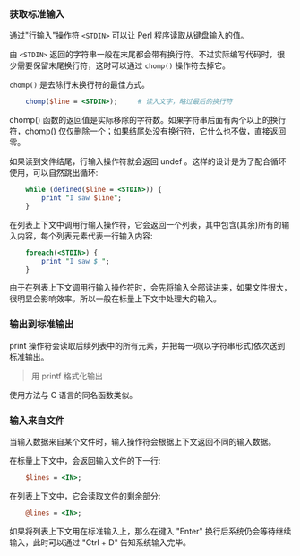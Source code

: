 

### 获取标准输入

通过"行输入"操作符 `<STDIN>` 可以让 Perl 程序读取从键盘输入的值。

由 `<STDIN>` 返回的字符串一般在末尾都会带有换行符。不过实际编写代码时，很少需要保留末尾换行符，这时可以通过 `chomp()` 操作符去掉它。

`chomp()` 是去除行末换行符的最佳方式。
```pl
    chomp($line = <STDIN>);     # 读入文字，略过最后的换行符
```

chomp() 函数的返回值是实际移除的字符数。如果字符串后面有两个以上的换行符，chomp() 仅仅删除一个；如果结尾处没有换行符，它什么也不做，直接返回零。

如果读到文件结尾，行输入操作符就会返回 undef 。这样的设计是为了配合循环使用，可以自然跳出循环:
```pl
    while (defined($line = <STDIN>)) {
        print "I saw $line";
    }
```

在列表上下文中调用行输入操作符，它会返回一个列表，其中包含(其余)所有的输入内容，每个列表元素代表一行输入内容:
```pl
    foreach(<STDIN>) {
        print "I saw $_";
    }
```

由于在列表上下文调用行输入操作符时，会先将输入全部读进来，如果文件很大，很明显会影响效率。所以一般在标量上下文中处理大的输入。


### 输出到标准输出

print 操作符会读取后续列表中的所有元素，并把每一项(以字符串形式)依次送到标准输出。

> 用 printf 格式化输出

使用方法与 C 语言的同名函数类似。


### 输入来自文件

当输入数据来自某个文件时，输入操作符会根据上下文返回不同的输入数据。

在标量上下文中，会返回输入文件的下一行:
```pl
    $lines = <IN>;
```

在列表上下文中，它会读取文件的剩余部分:
```pl
    @lines = <IN>;
```

如果将列表上下文用在标准输入上，那么在键入 "Enter" 换行后系统仍会等待继续输入，此时可以通过 "Ctrl + D" 告知系统输入完毕。
